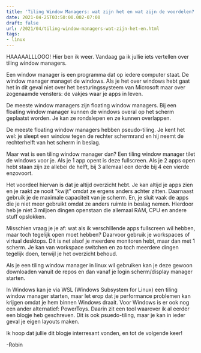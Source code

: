 ```yaml
---
title: 'Tiling Window Managers: wat zijn het en wat zijn de voordelen?'
date: 2021-04-25T03:50:00.002-07:00
draft: false
url: /2021/04/tiling-window-managers-wat-zijn-het-en.html
tags: 
- linux
---
```


HAAAAALLLOOO! Hier ben ik weer. Vandaag ga ik jullie iets vertellen over tiling window managers.

Een window manager is een programma dat op iedere computer staat. De window manager managet de windows. Als je het over windows hebt gaat het in dit geval niet over het besturingssysteem van Microsoft maar over zogenaamde vensters: de vakjes waar je apps in leven.

De meeste window managers zijn floating window managers. Bij een floating window manager kunnen de windows overal op het scherm geplaatst worden. Je kan ze rondslepen en ze kunnen overlappen.

De meeste floating window managers hebben pseudo-tiling. Je kent het wel: je sleept een window tegen de rechter schermrand en hij neemt de rechterhelft van het scherm in beslag.

Maar wat is een tiling window manager dan? Een tiling window manager tilet de windows voor je. Als je 1 app opent is deze fullscreen. Als je 2 apps open hebt staan zijn ze allebei de helft, bij 3 allemaal een derde bij 4 een vierde enzovoort.

Het voordeel hiervan is dat je altijd overzicht hebt. Je kan altijd je apps zien en je raakt ze nooit "kwijt" omdat ze ergens anders achter zitten. Daarnaast gebruik je de maximale capaciteit van je scherm. En, je sluit vaak de apps die je niet meer gebruikt omdat ze anders ruimte in beslag nemen. Hierdoor heb je niet 3 miljoen dingen openstaan die allemaal RAM, CPU en andere stuff opslokken.

Misschien vraag je je af: wat als ik verschillende apps fullscreen wil hebben, maar toch tegelijk open moet hebben? Daarvoor gebruik je workspaces of virtual desktops. Dit is net alsof je meerdere monitoren hebt, maar dan met 1 scherm. Je kan van workspace switchen en zo toch meerdere dingen tegelijk doen, terwijl je het overzicht behoud.

Als je een tiling window manager in linux wil gebruiken kan je deze gewoon downloaden vanuit de repos en dan vanaf je login scherm/display manager starten. 

In Windows kan je via WSL (Windows Subsystem for Linux) een tiling window manager starten, maar let erop dat je performance problemen kan krijgen omdat je hem binnen Windows draait. Voor Windows is er ook nog een ander alternatief: PowerToys. Daarin zit een tool waarover ik al eerder een blogje heb geschreven. Dit is ook psuedo-tiling, maar je kan in ieder geval je eigen layouts maken.

Ik hoop dat jullie dit blogje interresant vonden, en tot de volgende keer!

\-Robin